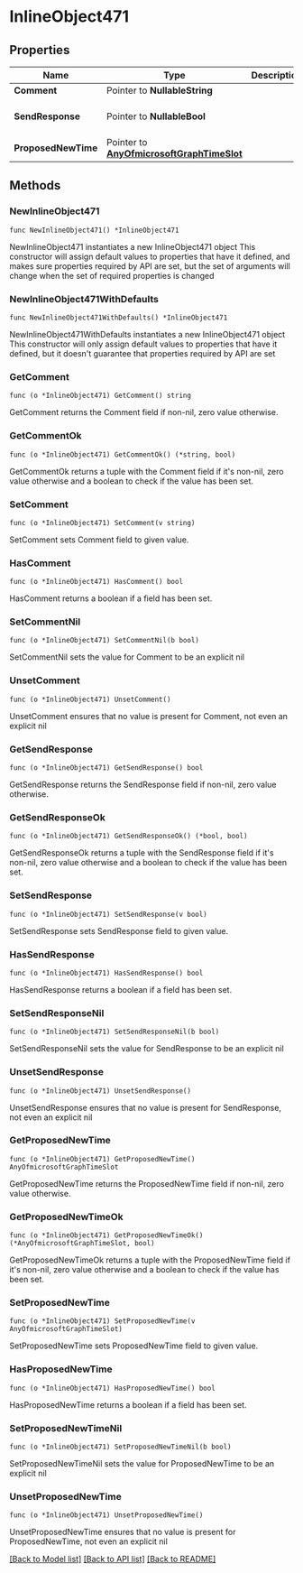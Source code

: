 # InlineObject471

## Properties

Name | Type | Description | Notes
------------ | ------------- | ------------- | -------------
**Comment** | Pointer to **NullableString** |  | [optional] 
**SendResponse** | Pointer to **NullableBool** |  | [optional] [default to false]
**ProposedNewTime** | Pointer to [**AnyOfmicrosoftGraphTimeSlot**](anyOf&lt;microsoft.graph.timeSlot&gt;.md) |  | [optional] 

## Methods

### NewInlineObject471

`func NewInlineObject471() *InlineObject471`

NewInlineObject471 instantiates a new InlineObject471 object
This constructor will assign default values to properties that have it defined,
and makes sure properties required by API are set, but the set of arguments
will change when the set of required properties is changed

### NewInlineObject471WithDefaults

`func NewInlineObject471WithDefaults() *InlineObject471`

NewInlineObject471WithDefaults instantiates a new InlineObject471 object
This constructor will only assign default values to properties that have it defined,
but it doesn't guarantee that properties required by API are set

### GetComment

`func (o *InlineObject471) GetComment() string`

GetComment returns the Comment field if non-nil, zero value otherwise.

### GetCommentOk

`func (o *InlineObject471) GetCommentOk() (*string, bool)`

GetCommentOk returns a tuple with the Comment field if it's non-nil, zero value otherwise
and a boolean to check if the value has been set.

### SetComment

`func (o *InlineObject471) SetComment(v string)`

SetComment sets Comment field to given value.

### HasComment

`func (o *InlineObject471) HasComment() bool`

HasComment returns a boolean if a field has been set.

### SetCommentNil

`func (o *InlineObject471) SetCommentNil(b bool)`

 SetCommentNil sets the value for Comment to be an explicit nil

### UnsetComment
`func (o *InlineObject471) UnsetComment()`

UnsetComment ensures that no value is present for Comment, not even an explicit nil
### GetSendResponse

`func (o *InlineObject471) GetSendResponse() bool`

GetSendResponse returns the SendResponse field if non-nil, zero value otherwise.

### GetSendResponseOk

`func (o *InlineObject471) GetSendResponseOk() (*bool, bool)`

GetSendResponseOk returns a tuple with the SendResponse field if it's non-nil, zero value otherwise
and a boolean to check if the value has been set.

### SetSendResponse

`func (o *InlineObject471) SetSendResponse(v bool)`

SetSendResponse sets SendResponse field to given value.

### HasSendResponse

`func (o *InlineObject471) HasSendResponse() bool`

HasSendResponse returns a boolean if a field has been set.

### SetSendResponseNil

`func (o *InlineObject471) SetSendResponseNil(b bool)`

 SetSendResponseNil sets the value for SendResponse to be an explicit nil

### UnsetSendResponse
`func (o *InlineObject471) UnsetSendResponse()`

UnsetSendResponse ensures that no value is present for SendResponse, not even an explicit nil
### GetProposedNewTime

`func (o *InlineObject471) GetProposedNewTime() AnyOfmicrosoftGraphTimeSlot`

GetProposedNewTime returns the ProposedNewTime field if non-nil, zero value otherwise.

### GetProposedNewTimeOk

`func (o *InlineObject471) GetProposedNewTimeOk() (*AnyOfmicrosoftGraphTimeSlot, bool)`

GetProposedNewTimeOk returns a tuple with the ProposedNewTime field if it's non-nil, zero value otherwise
and a boolean to check if the value has been set.

### SetProposedNewTime

`func (o *InlineObject471) SetProposedNewTime(v AnyOfmicrosoftGraphTimeSlot)`

SetProposedNewTime sets ProposedNewTime field to given value.

### HasProposedNewTime

`func (o *InlineObject471) HasProposedNewTime() bool`

HasProposedNewTime returns a boolean if a field has been set.

### SetProposedNewTimeNil

`func (o *InlineObject471) SetProposedNewTimeNil(b bool)`

 SetProposedNewTimeNil sets the value for ProposedNewTime to be an explicit nil

### UnsetProposedNewTime
`func (o *InlineObject471) UnsetProposedNewTime()`

UnsetProposedNewTime ensures that no value is present for ProposedNewTime, not even an explicit nil

[[Back to Model list]](../README.md#documentation-for-models) [[Back to API list]](../README.md#documentation-for-api-endpoints) [[Back to README]](../README.md)


